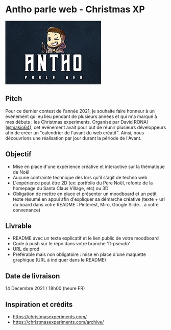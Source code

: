 # Antho parle web - Christmas XP

![APW for Three.js](apw.png)

## Pitch
Pour ce dernier contest de l'année 2021, je souhaite faire honneur à un événement qui eu lieu pendant de plusieurs années et qui m'a marqué à mes débuts : les Christmas experiments.
Organisé par David RONAI ([@makio64](https://twitter.com/makio64)), cet événement avait pour but de réunir plusieurs développeurs afin de créer un "calendrier de l'avant du web créatif". Ainsi, nous découvrions une réalisation par jour durant la période de l'Avant.
## Objectif
- Mise en place d'une expérience créative et interactive sur la thématique de Noël
- Aucune contrainte technique dès lors qu'il s'agit de techno web
- L'expérience peut être 2D (ex: portfolio du Père Noël, refonte de la homepage du Santa Claus Village, etc) ou 3D
- Obligation de mettre en place et présenter un moodboard et un petit texte résumé en appui afin d'expliquer sa démarche créative (texte + url du board dans votre README : Pinterest, Miro, Google Slide... à votre convenance)

## Livrable
- README avec un texte explicatif et le lien public de votre moodboard
- Code à push sur le repo dans votre branche 'ft-pseudo'
- URL de prod
- Préférable mais non obligatoire : mise en place d'une maquette graphique (URL à indiquer dans le README)

## Date de livraison
14 Décembre 2021 / 18h00 (heure FR)

## Inspiration et crédits

- https://christmasexperiments.com/
- https://christmasexperiments.com/archive/
